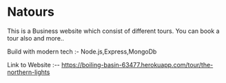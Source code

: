 # Natours

This is a Business website which consist of different tours. You can book a tour also and more..

Build with modern tech :- Node.js,Express,MongoDb

Link to Website :-- https://boiling-basin-63477.herokuapp.com/tour/the-northern-lights
